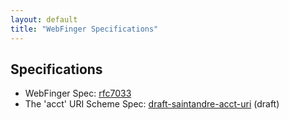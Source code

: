 ```yaml
---
layout: default
title: "WebFinger Specifications"
---
```


## Specifications ##

* WebFinger Spec: [rfc7033](http://tools.ietf.org/html/rfc7033)
* The 'acct' URI Scheme Spec: [draft-saintandre-acct-uri](http://tools.ietf.org/html/draft-ietf-appsawg-acct-uri) (draft)